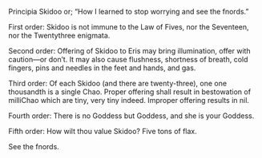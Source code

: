 Principia Skidoo or; “How I learned to stop worrying and see the fnords.”

First order:
Skidoo is not immune to the Law of Fives, nor the Seventeen, nor the Twentythree enigmata.

Second order: 
Offering of Skidoo to Eris may bring illumination, offer with caution—or don’t. It may also cause flushness, shortness of breath, cold fingers, pins and needles in the feet and hands, and gas.

Third order: 
Of each Skidoo (and there are twenty-three), one one thousandth is a single Chao. Proper offering shall result in bestowation of milliChao which are tiny, very tiny indeed. Improper offering results in nil.

Fourth order: 
There is no Goddess but Goddess, and she is your Goddess.

Fifth order:
How wilt thou value Skidoo? Five tons of flax.  

See the fnords.
